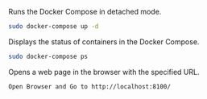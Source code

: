 Runs the Docker Compose in detached mode.

```bash
sudo docker-compose up -d
```

Displays the status of containers in the Docker Compose.
```bash
sudo docker-compose ps
```

Opens a web page in the browser with the specified URL.
```bash
Open Browser and Go to http://localhost:8100/
```
